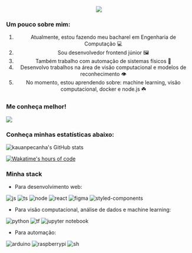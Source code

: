 <!---->
<h1 align="center">
    <img src="https://readme-typing-svg.herokuapp.com/?font=Righteous&size=35&center=true&vCenter=true&width=500&height=70&duration=4000&lines=Olá!+👋;+Sou+o+Kauan+Peçanha!;" />
</h1>

### Um pouco sobre mim:
<ol>
  <li align="center">Atualmente, estou fazendo meu bacharel em Engenharia de Computação 💻</li>
  <li align="center">Sou desenvolvedor frontend júnior 🖼️</li>
  <li align="center">Também trabalho com automação de sistemas físicos 🤖</li>
  <li align="center">Desenvolvo trabalhos na área de visão computacional e modelos de reconhecimento 👁️</li>
  <li align="center">No momento, estou aprendendo sobre: machine learning, visão computacional, docker e node.js ☘️</li>
</ol>

### Me conheça melhor!
<!--Badge do Linkedin-->
<a href="www.linkedin.com/in/kauan-peçanha-171539241" target="_blank">
  <img src="https://img.shields.io/badge/LinkedIn-0077B5?style=for-the-badge&logo=linkedin&logoColor=white" target="_blank" />
</a>

### Conheça minhas estatísticas abaixo:

<!--Estatísticas do Github-->
![kauanpecanha's GitHub stats](https://github-readme-stats.vercel.app/api?username=kauanpecanha&count_private=true&hide=stars&theme=midnight-purple)

<!--Linguagens mais programadas no github stats-->
<!-- [![Top Langs](https://github-readme-stats.vercel.app/api/top-langs/?username=kauanpecanha&hide=jupyter%20notebook,c%2B%2B)](https://github.com/kauanpecanha/github-readme-stats) -->

<!--Horas totais de código do wakatime-->
[![Wakatime's hours of code](https://wakatime.com/badge/user/2c59aa78-1393-4679-bb13-0525ed47791b.svg)](https://wakatime.com/@2c59aa78-1393-4679-bb13-0525ed47791b)

### Minha stack

- Para desenvolvimento web:

![js](https://img.shields.io/badge/JavaScript-F7DF1E?style=for-the-badge&logo=javascript&logoColor=black)
![ts](https://img.shields.io/badge/TypeScript-007ACC?style=for-the-badge&logo=typescript&logoColor=white)
![node](https://img.shields.io/badge/Node.js-43853D?style=for-the-badge&logo=node.js&logoColor=white)
![react](https://img.shields.io/badge/React-20232A?style=for-the-badge&logo=react&logoColor=61DAFB)
![figma](https://img.shields.io/badge/Figma-F24E1E?style=for-the-badge&logo=figma&logoColor=white)
![styled-components](https://img.shields.io/badge/styled--components-DB7093?style=for-the-badge&logo=styled-components&logoColor=white)

- Para visão computacional, análise de dados e machine learning:

![python](https://img.shields.io/badge/Python-3776AB?style=for-the-badge&logo=python&logoColor=white)
![tf](https://img.shields.io/badge/TensorFlow-FF6F00?style=for-the-badge&logo=tensorflow&logoColor=white)
![jupyter notebook](https://img.shields.io/badge/Colab-F9AB00?style=for-the-badge&logo=googlecolab&color=525252)

- Para automação:

![arduino](https://img.shields.io/badge/Arduino-00979D?style=for-the-badge&logo=Arduino&logoColor=white)
![raspberrypi](https://img.shields.io/badge/Raspberry%20Pi-A22846?style=for-the-badge&logo=Raspberry%20Pi&logoColor=white)
![sh](https://img.shields.io/badge/Shell_Script-121011?style=for-the-badge&logo=gnu-bash&logoColor=white)
